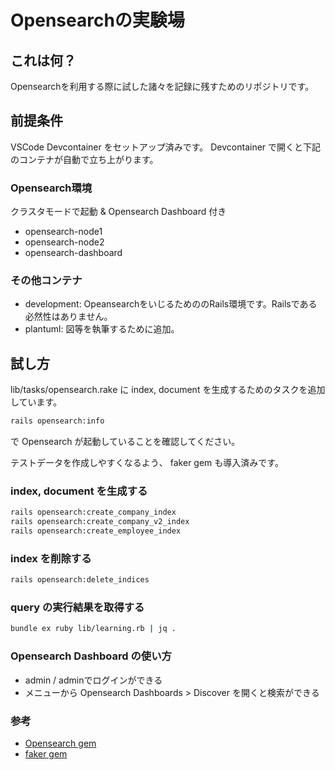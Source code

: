 # Opensearchの実験場

## これは何？

Opensearchを利用する際に試した諸々を記録に残すためのリポジトリです。

## 前提条件

VSCode Devcontainer をセットアップ済みです。 Devcontainer で開くと下記のコンテナが自動で立ち上がります。

### Opensearch環境

クラスタモードで起動 & Opensearch Dashboard 付き

- opensearch-node1
- opensearch-node2
- opensearch-dashboard

### その他コンテナ

- development: OpeansearchをいじるためののRails環境です。Railsである必然性はありません。
- plantuml: 図等を執筆するために追加。

## 試し方

lib/tasks/opensearch.rake に index, document を生成するためのタスクを追加しています。

```sh
rails opensearch:info
```

で Opensearch が起動していることを確認してください。

テストデータを作成しやすくなるよう、 faker gem も導入済みです。

### index, document を生成する

```sh
rails opensearch:create_company_index
rails opensearch:create_company_v2_index
rails opensearch:create_employee_index
```

### index を削除する

```sh
rails opensearch:delete_indices
```

### query の実行結果を取得する

```sh
bundle ex ruby lib/learning.rb | jq .
```

### Opensearch Dashboard の使い方

- admin / adminでログインができる
- メニューから Opensearch Dashboards > Discover を開くと検索ができる

### 参考

- [Opensearch gem](https://github.com/opensearch-project/opensearch-ruby/)
- [faker gem](https://github.com/faker-ruby/faker)
